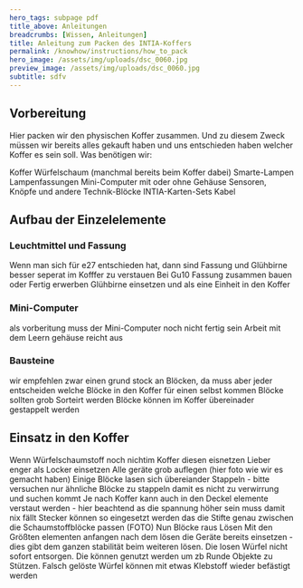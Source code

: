 ```yaml
---
hero_tags: subpage pdf
title_above: Anleitungen
breadcrumbs: [Wissen, Anleitungen]
title: Anleitung zum Packen des INTIA-Koffers
permalink: /knowhow/instructions/how_to_pack
hero_image: /assets/img/uploads/dsc_0060.jpg
preview_image: /assets/img/uploads/dsc_0060.jpg
subtitle: sdfv
---
```


<!--StartFragment-->

## Vorbereitung

Hier packen wir den physischen Koffer zusammen. Und zu diesem Zweck müssen wir bereits alles gekauft haben und uns entschieden haben welcher Koffer es sein soll. Was benötigen wir:

Koffer
Würfelschaum (manchmal bereits beim Koffer dabei)
Smarte-Lampen
Lampenfassungen
Mini-Computer mit oder ohne Gehäuse
Sensoren, Knöpfe und andere Technik-Blöcke
INTIA-Karten-Sets
Kabel

## Aufbau der Einzelelemente

### Leuchtmittel und Fassung

Wenn man sich für e27 entschieden hat, dann sind Fassung und Glühbirne besser seperat im Kofffer zu verstauen
Bei Gu10
Fassung zusammen bauen oder Fertig erwerben
Glühbirne einsetzen und als eine Einheit in den Koffer

### Mini-Computer

als vorberitung muss der Mini-Computer noch nicht fertig sein
Arbeit mit dem Leern gehäuse reicht aus

### Bausteine

wir empfehlen zwar einen grund stock an Blöcken, da muss aber jeder entscheiden welche Blöcke in den Koffer für einen selbst kommen
Blöcke sollten grob Sorteirt werden
Blöcke können im Koffer übereinader gestappelt werden

## Einsatz in den Koffer

Wenn Würfelschaumstoff noch nichtim Koffer diesen eisnetzen
Lieber enger als Locker einsetzen
Alle geräte grob auflegen (hier foto wie wir es gemacht haben)
Einige Blöcke lasen sich übereiander Stappeln - bitte versuchen nur ähnliche Blöcke zu stappeln damit es nicht zu verwirrung und suchen kommt
Je nach Koffer kann auch in den Deckel elemente verstaut werden - hier beachtend as die spannung höher sein muss damit nix fällt
Stecker können so eingesetzt werden das die Stifte genau zwischen die Schaumstoffblöcke passen (FOTO)
Nun Blöcke raus Lösen
Mit den Größten elementen anfangen
nach dem lösen die Geräte bereits einsetzen - dies gibt dem ganzen stabilität beim weiteren lösen.
Die losen Würfel nicht sofort entsorgen. Die können genutzt werden um zb Runde Objekte zu Stützen.
Falsch gelöste Würfel können mit etwas Klebstoff wieder befästigt werden

<!--EndFragment-->
